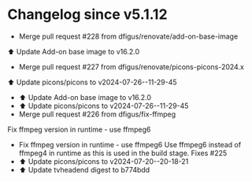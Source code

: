# Changelog since v5.1.12
- Merge pull request #228 from dfigus/renovate/add-on-base-image

⬆️ Update Add-on base image to v16.2.0 
- Merge pull request #227 from dfigus/renovate/picons-picons-2024.x

⬆️ Update picons/picons to v2024-07-26--11-29-45 
- ⬆️ Update Add-on base image to v16.2.0 
- ⬆️ Update picons/picons to v2024-07-26--11-29-45 
- Merge pull request #226 from dfigus/fix-ffmpeg

Fix ffmpeg version in runtime - use ffmpeg6 
- Fix ffmpeg version in runtime - use ffmpeg6
Use ffmpeg6 instead of ffmpeg4 in runtime as this is used in the
build stage. Fixes #225 
- ⬆️ Update picons/picons to v2024-07-20--20-18-21 
- ⬆️ Update tvheadend digest to b774bdd 
